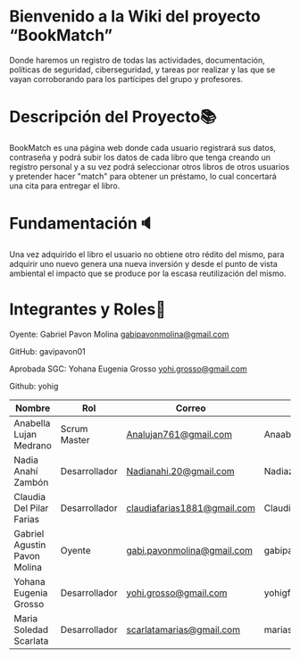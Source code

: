 # Bienvenido a la Wiki del proyecto “BookMatch”

Donde haremos un registro de todas las actividades, documentación, políticas de seguridad, ciberseguridad,  y tareas por realizar y las que se vayan corroborando para los partícipes del grupo y profesores.

# Descripción del Proyecto📚

BookMatch es una página web donde cada usuario registrará sus datos, contraseña y podrá subir los datos de cada libro que tenga creando un registro personal y a su vez podrá seleccionar otros libros de otros usuarios y pretender hacer "match" para obtener un préstamo, lo cual concertará una cita para entregar el libro.

# Fundamentación🔈

Una vez adquirido el libro el usuario no obtiene otro rédito del mismo, para adquirir uno nuevo genera una nueva inversión y desde el punto de vista ambiental el impacto que se produce por la escasa reutilización del mismo.

# Integrantes y Roles👥

Oyente: Gabriel Pavon Molina [gabipavonmolina@gmail.com](mailto:gabipavonmolina@gmail.com)

GitHub: gavipavon01

Aprobada SGC: Yohana Eugenia Grosso [yohi.grosso@gmail.com](mailto:yohi.grosso@gmail.com)

Github: yohig


| Nombre                       | Rol           | Correo                      | Github               | DNI      |
| ---------------------------- | ------------- | --------------------------- | -------------------- | -------- |
| Anabella Lujan Medrano       | Scrum Master  | Analujan761@gmail.com       | Anaabella            | 46717059 |
| Nadia Anahí Zambón         | Desarrollador | Nadianahi.20@gmail.com      | Nadiazambon          | 32589779 |
| Claudia Del Pilar Farias     | Desarrollador | claudiafarias1881@gmail.com | Claudiafarias2022    | 28432825 |
| Gabriel Agustin Pavon Molina | Oyente        | gabi.pavonmolina@gmail.com  | gabipavon01          | 43273165 |
| Yohana Eugenia Grosso        | Desarrollador | yohi.grosso@gmail.com       | yohigf               | 33061552 |
| Maria Soledad Scarlata       | Desarrollador | scarlatamarias@gmail.com    | mariasoledadscarlata | 21967307 |
